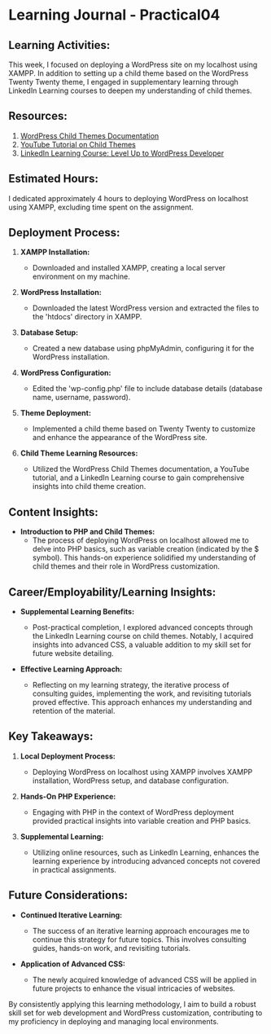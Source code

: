 # Learning Journal - Practical04

## Learning Activities:

This week, I focused on deploying a WordPress site on my localhost using XAMPP. In addition to setting up a child theme based on the WordPress Twenty Twenty theme, I engaged in supplementary learning through LinkedIn Learning courses to deepen my understanding of child themes.

## Resources:

1. [WordPress Child Themes Documentation](https://developer.wordpress.org/themes/advanced-topics/child-themes/)
2. [YouTube Tutorial on Child Themes](https://youtu.be/coLDoM1fQcc)
3. [LinkedIn Learning Course: Level Up to WordPress Developer](https://www.linkedin.com/learning/wordpress-building-child-themes-3/level-up-to-wordpress-developer?autoplay=true&u=2223545)

## Estimated Hours:

I dedicated approximately 4 hours to deploying WordPress on localhost using XAMPP, excluding time spent on the assignment.

## Deployment Process:

1. **XAMPP Installation:**
   - Downloaded and installed XAMPP, creating a local server environment on my machine.

2. **WordPress Installation:**
   - Downloaded the latest WordPress version and extracted the files to the 'htdocs' directory in XAMPP.

3. **Database Setup:**
   - Created a new database using phpMyAdmin, configuring it for the WordPress installation.

4. **WordPress Configuration:**
   - Edited the 'wp-config.php' file to include database details (database name, username, password).

5. **Theme Deployment:**
   - Implemented a child theme based on Twenty Twenty to customize and enhance the appearance of the WordPress site.

6. **Child Theme Learning Resources:**
   - Utilized the WordPress Child Themes documentation, a YouTube tutorial, and a LinkedIn Learning course to gain comprehensive insights into child theme creation.

## Content Insights:

- **Introduction to PHP and Child Themes:**
  - The process of deploying WordPress on localhost allowed me to delve into PHP basics, such as variable creation (indicated by the $ symbol). This hands-on experience solidified my understanding of child themes and their role in WordPress customization.

## Career/Employability/Learning Insights:

- **Supplemental Learning Benefits:**
  - Post-practical completion, I explored advanced concepts through the LinkedIn Learning course on child themes. Notably, I acquired insights into advanced CSS, a valuable addition to my skill set for future website detailing.

- **Effective Learning Approach:**
  - Reflecting on my learning strategy, the iterative process of consulting guides, implementing the work, and revisiting tutorials proved effective. This approach enhances my understanding and retention of the material.

## Key Takeaways:

1. **Local Deployment Process:**
   - Deploying WordPress on localhost using XAMPP involves XAMPP installation, WordPress setup, and database configuration.
  
2. **Hands-On PHP Experience:**
   - Engaging with PHP in the context of WordPress deployment provided practical insights into variable creation and PHP basics.

3. **Supplemental Learning:**
   - Utilizing online resources, such as LinkedIn Learning, enhances the learning experience by introducing advanced concepts not covered in practical assignments.

## Future Considerations:

- **Continued Iterative Learning:**
  - The success of an iterative learning approach encourages me to continue this strategy for future topics. This involves consulting guides, hands-on work, and revisiting tutorials.

- **Application of Advanced CSS:**
  - The newly acquired knowledge of advanced CSS will be applied in future projects to enhance the visual intricacies of websites.

By consistently applying this learning methodology, I aim to build a robust skill set for web development and WordPress customization, contributing to my proficiency in deploying and managing local environments.

